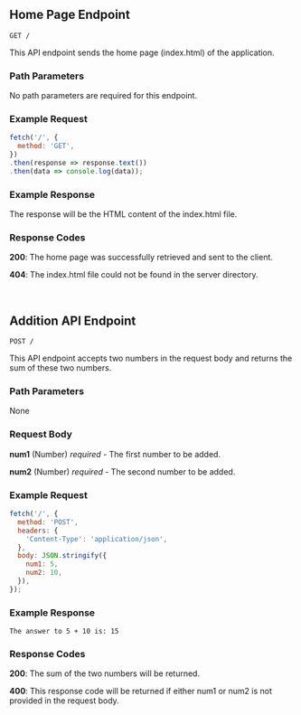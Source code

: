 ## Home Page Endpoint

```
GET /
```

This API endpoint sends the home page (index.html) of the application.

### Path Parameters

No path parameters are required for this endpoint.

### Example Request

```javascript
fetch('/', {
  method: 'GET',
})
.then(response => response.text())
.then(data => console.log(data));
```

### Example Response

The response will be the HTML content of the index.html file.

### Response Codes

**200**: The home page was successfully retrieved and sent to the client.

**404**: The index.html file could not be found in the server directory.

<br />

## Addition API Endpoint

```
POST /
```

This API endpoint accepts two numbers in the request body and returns the sum of these two numbers.

### Path Parameters

None

### Request Body

**num1** (Number) *required* - The first number to be added.

**num2** (Number) *required* - The second number to be added.

### Example Request

```javascript
fetch('/', {
  method: 'POST',
  headers: {
    'Content-Type': 'application/json',
  },
  body: JSON.stringify({
    num1: 5,
    num2: 10,
  }),
});
```

### Example Response

```
The answer to 5 + 10 is: 15
```

### Response Codes

**200**: The sum of the two numbers will be returned.

**400**: This response code will be returned if either num1 or num2 is not provided in the request body.

<br />

